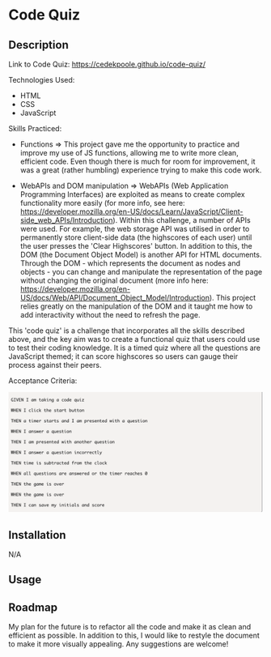 # Code Quiz

## Description 

Link to Code Quiz: https://cedekpoole.github.io/code-quiz/

Technologies Used: 
- HTML
- CSS
- JavaScript

Skills Practiced: 
- Functions => This project gave me the opportunity to practice and improve my use of JS functions, allowing me to write more clean, efficient code. Even though there is much for room for improvement, it was a great (rather humbling) experience trying to make this code work. 

- WebAPIs and DOM manipulation => WebAPIs (Web Application Programming Interfaces) are exploited as means to create complex functionality more easily (for more info, see here: https://developer.mozilla.org/en-US/docs/Learn/JavaScript/Client-side_web_APIs/Introduction). Within this challenge, a number of APIs were used. For example, the web storage API was utilised in order to permanently store client-side data (the highscores of each user) until the user presses the 'Clear Highscores' button. In addition to this, the DOM (the Document Object Model) is another API for HTML documents. Through the DOM - which represents the document as nodes and objects - you can change and manipulate the representation of the page without changing the original document (more info here: https://developer.mozilla.org/en-US/docs/Web/API/Document_Object_Model/Introduction). This project relies greatly on the manipulation of the DOM and it taught me how to add interactivity without the need to refresh the page. 


This 'code quiz' is a challenge that incorporates all the skills described above, and the key aim was to create a functional quiz that users could use to test their coding knowledge. It is a timed quiz where all the questions are JavaScript themed; it can score highscores so users can gauge their process against their peers. 

Acceptance Criteria:

![Acceptance Criteria](assets/images/acceptance-criteria.png "Acceptance Criteria")

## Installation 

N/A

## Usage 



## Roadmap 

My plan for the future is to refactor all the code and make it as clean and efficient as possible. In addition to this, I would like to restyle the document to make it more visually appealing. Any suggestions are welcome! 

